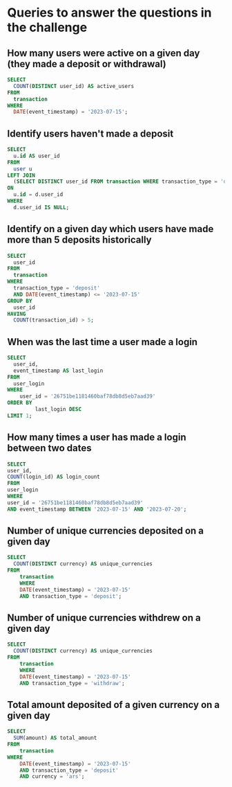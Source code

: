 # Queries to answer the questions in the challenge

## How many users were active on a given day (they made a deposit or withdrawal)

```sql
SELECT
  COUNT(DISTINCT user_id) AS active_users
FROM
  transaction
WHERE
  DATE(event_timestamp) = '2023-07-15';
```

## Identify users haven't made a deposit

```sql
SELECT
  u.id AS user_id
FROM
  user u
LEFT JOIN
  (SELECT DISTINCT user_id FROM transaction WHERE transaction_type = 'deposit') d
ON
  u.id = d.user_id
WHERE
  d.user_id IS NULL;
```

## Identify on a given day which users have made more than 5 deposits historically

```sql
SELECT
  user_id
FROM
  transaction
WHERE
  transaction_type = 'deposit'
  AND DATE(event_timestamp) <= '2023-07-15'
GROUP BY
  user_id
HAVING
  COUNT(transaction_id) > 5;
```

## When was the last time a user made a login

```sql
SELECT
  user_id,
  event_timestamp AS last_login
FROM
  user_login
WHERE
    user_id = '26751be1181460baf78db8d5eb7aad39'
ORDER BY
         last_login DESC
LIMIT 1;
```

## How many times a user has made a login between two dates

```sql
SELECT
user_id,
COUNT(login_id) AS login_count
FROM
user_login
WHERE
user_id = '26751be1181460baf78db8d5eb7aad39'
AND event_timestamp BETWEEN '2023-07-15' AND '2023-07-20';
```

## Number of unique currencies deposited on a given day

```sql
SELECT
  COUNT(DISTINCT currency) AS unique_currencies
FROM
    transaction
    WHERE
    DATE(event_timestamp) = '2023-07-15'
    AND transaction_type = 'deposit';
```

## Number of unique currencies withdrew on a given day

```sql
SELECT
  COUNT(DISTINCT currency) AS unique_currencies
FROM
    transaction
    WHERE
    DATE(event_timestamp) = '2023-07-15'
    AND transaction_type = 'withdraw';
```

## Total amount deposited of a given currency on a given day

```sql
SELECT
  SUM(amount) AS total_amount
FROM
    transaction
WHERE
    DATE(event_timestamp) = '2023-07-15'
    AND transaction_type = 'deposit'
    AND currency = 'ars';
```
